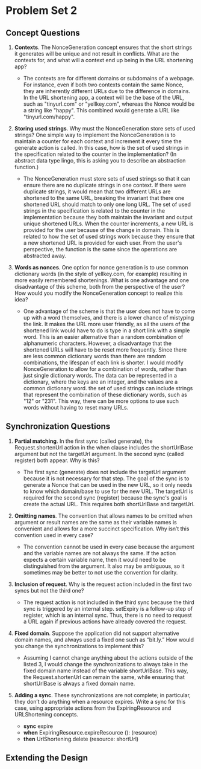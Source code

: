 # Problem Set 2

## Concept Questions
1. **Contexts**. The NonceGeneration concept ensures that the short strings it generates will be unique and not result in conflicts. What are the contexts for, and what will a context end up being in the URL shortening app?
   - The contexts are for different domains or subdomains of a webpage. For instance, even if both two contexts contain the same Nonce, they are inherently different URLs due to the difference in domains. In the URL shortening app, a context will be the base of the URL, such as "tinyurl.com" or "yellkey.com", whereas the Nonce would be a string like "happy". This combined would generate a URL like "tinyurl.com/happy".

2. **Storing used strings**. Why must the NonceGeneration store sets of used strings? One simple way to implement the NonceGeneration is to maintain a counter for each context and increment it every time the generate action is called. In this case, how is the set of used strings in the specification related to the counter in the implementation? (In abstract data type lingo, this is asking you to describe an abstraction function.)
   - The NonceGeneration must store sets of used strings so that it can ensure there are no duplicate strings in one context. If there were duplicate strings, it would mean that two different URLs are shortened to the same URL, breaking the invariant that there one shortened URL should match to only one long URL. The set of used strings in the specification is related to the counter in the implementation because they both maintain the invariant and output unique shortened URLs. When the counter increments, a new URL is provided for the user because of the change in domain. This is related to how the set of used strings work because they ensure that a new shortened URL is provided for each user. From the user's perspective, the function is the same since the operations are abstracted away.

3. **Words as nonces**. One option for nonce generation is to use common dictionary words (in the style of yellkey.com, for example) resulting in more easily remembered shortenings. What is one advantage and one disadvantage of this scheme, both from the perspective of the user? How would you modify the NonceGeneration concept to realize this idea?
   - One advantage of the scheme is that the user does not have to come up with a word themselves, and there is a lower chance of mistyping the link. It makes the URL more user friendly, as all the users of the shortened link would have to do is type in a short link with a simple word. This is an easier alternative than a random combination of alphanumeric characters. However, a disadvantage that the shortened URLs will have to be reset more frequently. Since there are less common dictionary words than there are random combinations, the lifespan of each link is shorter. I would modify NonceGeneration to allow for a combination of words, rather than just single dictionary words. The data can be represented in a dictionary, where the keys are an integer, and the values are a common dictionary word. the set of used strings can include strings that represent the combination of these dictionary words, such as "12" or "231". This way, there can be more options to use such words without having to reset many URLs.


## Synchronization Questions
1. **Partial matching**. In the first sync (called generate), the Request.shortenUrl action in the when clause includes the shortUrlBase argument but not the targetUrl argument. In the second sync (called register) both appear. Why is this?
   - The first sync (generate) does not include the targetUrl argument because it is not necessary for that step. The goal of the sync is to generate a Nonce that can be used in the new URL, so it only needs to know which domain/base to use for the new URL. The targetUrl is required for the second sync (register) because the sync's goal is create the actual URL. This requires both shortUrlBase and targetUrl.

2. **Omitting names**. The convention that allows names to be omitted when argument or result names are the same as their variable names is convenient and allows for a more succinct specification. Why isn’t this convention used in every case?
   - The convention cannot be used in every case because the argument and the variable names are not always the same. If the action expects a certain variable name, then it would need to be distinguished from the argument. It also may be ambiguous, so it sometimes may be better to not use the convention for clarity.

3. **Inclusion of request**. Why is the request action included in the first two syncs but not the third one?
   - The request action is not included in the third sync because the third sync is triggered by an internal step. setExpiry is a follow-up step of register, which is an internal sync. Thus, there is no need to request a URL again if previous actions have already covered the request.

4. **Fixed domain**. Suppose the application did not support alternative domain names, and always used a fixed one such as “bit.ly.” How would you change the synchronizations to implement this?
   - Assuming I cannot change anything about the actions outside of the listed 3, I would change the synchronizations to always take in the fixed domain name instead of the variable shortUrlBase. This way, the Request.shortenUrl can remain the same, while ensuring that shortUrlBase is always a fixed domain name.

5. **Adding a sync**. These synchronizations are not complete; in particular, they don’t do anything when a resource expires. Write a sync for this case, using appropriate actions from the ExpiringResource and URLShortening concepts.
   - **sync** expire
   - **when** ExpiringResource.expireResource (): (resource)
   - **then** UrlShortening.delete (resource: shortUrl)


## Extending the Design
